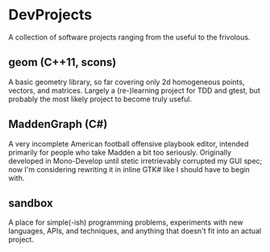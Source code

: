 # DevProjects

A collection of software projects ranging from the useful to the
frivolous.

## geom (C++11, scons)

A basic geometry library, so far covering only 2d homogeneous points,
vectors, and matrices.  Largely a (re-)learning project for TDD and
gtest, but probably the most likely project to become truly useful.

## MaddenGraph (C#)

A very incomplete American football offensive playbook editor, intended
primarily for people who take Madden a bit too seriously.  Originally
developed in Mono-Develop until stetic irretrievably corrupted my GUI
spec; now I'm considering rewriting it in inline GTK# like I should have
to begin with.

## sandbox

A place for simple(-ish) programming problems, experiments with new
languages, APIs, and techniques, and anything that doesn't fit into an
actual project.
